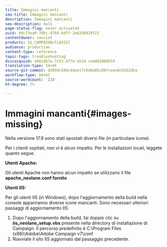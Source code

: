 ```yaml
---
title: Immagini mancanti
seo-title: Immagini mancanti
description: Immagini mancanti
seo-description: null
page-status-flag: never-activated
uuid: 0dc73ea0-70bc-476d-bdff-2e62d6929f21
contentOwner: sauviat
products: SG_CAMPAIGN/CLASSIC
audience: production
content-type: reference
topic-tags: troubleshooting
discoiquuid: e001db7a-7c53-477e-a534-ce4d83d68559
translation-type: tm+mt
source-git-commit: d509dc584cd4ae17c6dda85c09fceee8c6162dba
workflow-type: tm+mt
source-wordcount: '114'
ht-degree: 7%

---
```



# Immagini mancanti{#images-missing}

Nella versione 17.9 sono stati spostati diversi file (in particolare icone).

Per i clienti ospitati, non vi è alcun impatto. Per le installazioni locali, leggete quanto segue.

**Utenti Apache:**

Gli utenti Apache non hanno alcun impatto se utilizzano il file **apache_neolane.conf fornito**

**Utenti IIS:**

Per gli utenti IIS (in Windows), dopo l&#39;aggiornamento della build nella console appariranno diverse icone mancanti. Sono necessari ulteriori passaggi di aggiornamento IIS:

1. Dopo l&#39;aggiornamento della build, fai doppio clic su **iis_neolane_setup.vbs** presente nella directory di installazione di Campaign. Il percorso predefinito è C:\Program Files (x86)\Adobe\Adobe Campaign v7\conf
1. Riavviate il sito IIS aggiornato dal passaggio precedente.

